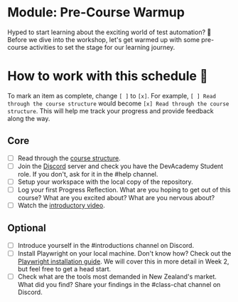 # Module: Pre-Course Warmup

Hyped to start learning about the exciting world of test automation? 🤖 Before we dive into the workshop, let's get warmed up with some pre-course activities to set the stage for our learning journey.

# How to work with this schedule 📅

To mark an item as complete, change `[ ]` to `[x]`. For example, `[ ] Read through the course structure` would become `[x] Read through the course structure`. This will help me track your progress and provide feedback along the way.

## Core

- [ ] Read through the [course structure](../structure.md).
- [ ] Join the [Discord](https://discord.gg/TwdbS88gcV) server and check you have the DevAcademy Student role. If you don't, ask for it in the #help channel.
- [ ] Setup your workspace with the local copy of the repository.
- [ ] Log your first Progress Reflection. What are you hoping to get out of this course? What are you excited about? What are you nervous about?
- [ ] Watch the [introductory video](https://youtu.be/799TnBN5zhU).

## Optional

- [ ] Introduce yourself in the #introductions channel on Discord.
- [ ] Install Playwright on your local machine. Don't know how? Check out the [Playwright installation guide](https://playwright.dev/docs/intro). We will cover this in more detail in Week 2, but feel free to get a head start.
- [ ] Check what are the tools most demanded in New Zealand's market. What did you find? Share your findings in the #class-chat channel on Discord.
